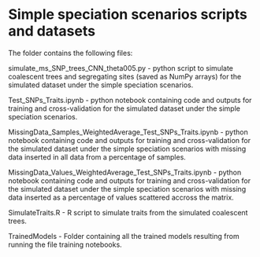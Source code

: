 # **Simple speciation scenarios scripts and datasets**
The folder contains the following files:

simulate_ms_SNP_trees_CNN_theta005.py - python script to simulate coalescent trees and segregating sites (saved as NumPy arrays)
for the simulated dataset under the simple speciation scenarios.

Test_SNPs_Traits.ipynb -  python notebook containing code and outputs for training and cross-validation 
for the simulated dataset under the simple speciation scenarios.

MissingData_Samples_WeightedAverage_Test_SNPs_Traits.ipynb - python notebook containing code and outputs for training and cross-validation 
for the simulated dataset under the simple speciation scenarios with missing data inserted in all data from a percentage of samples.

MissingData_Values_WeightedAverage_Test_SNPs_Traits.ipynb - python notebook containing code and outputs for training and cross-validation 
for the simulated dataset under the simple speciation scenarios with missing data inserted as a percentage of values scattered accross the matrix.

SimulateTraits.R - R script to simulate traits from the simulated coalescent trees.

TrainedModels - Folder containing all the trained models resulting from running the file training notebooks.
